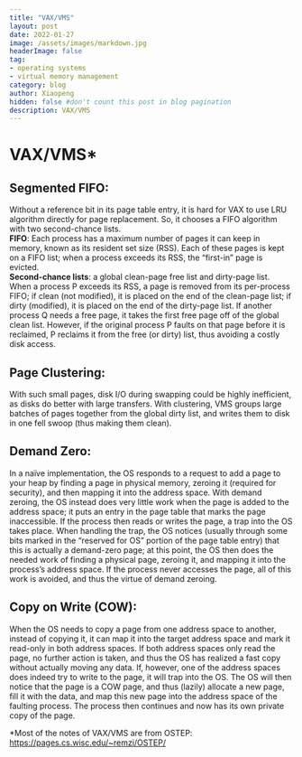 ```yaml
---
title: "VAX/VMS"
layout: post
date: 2022-01-27
image: /assets/images/markdown.jpg
headerImage: false
tag:
- operating systems
- virtual memory management
category: blog
author: Xiaopeng
hidden: false #don't count this post in blog pagination
description: VAX/VMS
---
```



# VAX/VMS*
## Segmented FIFO:
Without a reference bit in its page table entry, it is hard for VAX to use LRU algorithm directly for page replacement. So, it chooses a FIFO algorithm with two second-chance lists.   
**FIFO**: Each process has a maximum number of pages it can keep in memory, known as its resident set size (RSS). Each of these pages is kept on a FIFO list; when a process exceeds its RSS, the “first-in” page is evicted.  
**Second-chance lists**: a global clean-page free list and dirty-page list. When a process P exceeds its RSS, a page is removed from its per-process FIFO; if clean (not modified), it is placed on the end of the clean-page list; if dirty (modified), it is placed on the end of the dirty-page list. If another process Q needs a free page, it takes the first free page off of the global clean list. However, if the original process P faults on that page before it is reclaimed, P reclaims it from the free (or dirty) list, thus avoiding a costly disk access.  

## Page Clustering:
With such small pages, disk I/O during swapping could be highly inefficient, as disks do better with large transfers. With clustering, VMS groups large batches of pages together from the global dirty list, and writes them to disk in one fell swoop (thus making them clean).

## Demand Zero:
In a naïve implementation, the OS responds to a request to add a page to your heap by finding a page in physical memory, zeroing it (required for security), and then mapping it into the address space. With demand zeroing, the OS instead does very little work when the page is added to the address space; it puts an entry in the page table that marks the page inaccessible. If the process then reads or writes the page, a trap into the OS takes place. When handling the trap, the OS notices (usually through some bits marked in the “reserved for OS” portion of the page table entry) that this is actually a demand-zero page; at this point, the OS then does the needed work of finding a physical page, zeroing it, and mapping it into the process’s address space. If the process never accesses the page, all of this work is avoided, and thus the virtue of demand zeroing.

## Copy on Write (COW):
When the OS needs to copy a page from one address space to another, instead of copying it, it can map it into the target address space and mark it read-only in both address spaces. If both address spaces only read the page, no further action is taken, and thus the OS has realized a fast copy without actually moving any data. If, however, one of the address spaces does indeed try to write to the page, it will trap into the OS. The OS will then notice that the page is a COW page, and thus (lazily) allocate a new page, fill it with the data, and map this new page into the address space of the faulting process. The process then continues and now has its own private copy of the page.

*Most of the notes of VAX/VMS are from OSTEP: https://pages.cs.wisc.edu/~remzi/OSTEP/
